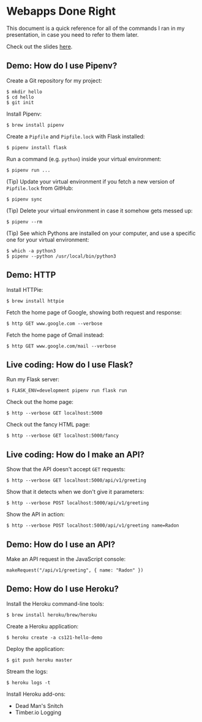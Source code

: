# Webapps Done Right

This document is a quick reference for all of the commands I ran in my
presentation, in case you need to refer to them later.

Check out the slides
[here](https://docs.google.com/presentation/d/1NTf-VUhs0jjtqVeny3gmdrZZ03Rbv8ZDsLrWiBvHYLk/edit?usp=sharing).

## Demo: How do I use Pipenv?

Create a Git repository for my project:

    $ mkdir hello
    $ cd hello
    $ git init

Install Pipenv:

    $ brew install pipenv

Create a `Pipfile` and `Pipfile.lock` with Flask installed:

    $ pipenv install flask

Run a command (e.g. `python`) inside your virtual environment:

    $ pipenv run ...

(Tip) Update your virtual environment if you fetch a new version of
`Pipfile.lock` from GitHub:

    $ pipenv sync

(Tip) Delete your virtual environment in case it somehow gets messed
up:

    $ pipenv --rm

(Tip) See which Pythons are installed on your computer, and use a
specific one for your virtual environment:

    $ which -a python3
    $ pipenv --python /usr/local/bin/python3

## Demo: HTTP

Install HTTPie:

    $ brew install httpie

Fetch the home page of Google, showing both request and response:

    $ http GET www.google.com --verbose

Fetch the home page of Gmail instead:

    $ http GET www.google.com/mail --verbose

## Live coding: How do I use Flask?

Run my Flask server:

    $ FLASK_ENV=development pipenv run flask run

Check out the home page:

    $ http --verbose GET localhost:5000

Check out the fancy HTML page:

    $ http --verbose GET localhost:5000/fancy

## Live coding: How do I make an API?

Show that the API doesn't accept `GET` requests:

    $ http --verbose GET localhost:5000/api/v1/greeting

Show that it detects when we don't give it parameters:

    $ http --verbose POST localhost:5000/api/v1/greeting

Show the API in action:

    $ http --verbose POST localhost:5000/api/v1/greeting name=Radon

## Demo: How do I use an API?

Make an API request in the JavaScript console:

    makeRequest("/api/v1/greeting", { name: "Radon" })

## Demo: How do I use Heroku?

Install the Heroku command-line tools:

    $ brew install heroku/brew/heroku

Create a Heroku application:

    $ heroku create -a cs121-hello-demo

Deploy the application:

    $ git push heroku master

Stream the logs:

    $ heroku logs -t

Install Heroku add-ons:

* Dead Man's Snitch
* Timber.io Logging
